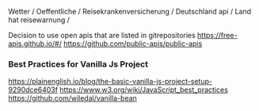 Wetter /
Oeffentliche / 
Reisekrankenversicherung / Deutschland api / Land hat reisewarnung / 

Decision to use open apis that are listed in gitrepositories
https://free-apis.github.io/#/
https://github.com/public-apis/public-apis

### Best Practices for Vanilla Js Project

https://plainenglish.io/blog/the-basic-vanilla-js-project-setup-9290dce6403f
https://www.w3.org/wiki/JavaScript_best_practices
https://github.com/wiledal/vanilla-bean